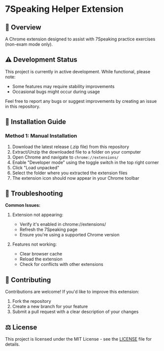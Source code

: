 # 7Speaking Helper Extension

## 📝 Overview
A Chrome extension designed to assist with 7Speaking practice exercises (non-exam mode only).

## ⚠️ Development Status
This project is currently in active development. While functional, please note:
- Some features may require stability improvements
- Occasional bugs might occur during usage

Feel free to report any bugs or suggest improvements by creating an issue in this repository.

## 🚀 Installation Guide
### Method 1: Manual Installation
1. Download the latest release (.zip file) from this repository
2. Extract/Unzip the downloaded file to a folder on your computer
3. Open Chrome and navigate to `chrome://extensions/`
4. Enable "Developer mode" using the toggle switch in the top right corner
5. Click "Load unpacked"
6. Select the folder where you extracted the extension files
7. The extension icon should now appear in your Chrome toolbar

## 🔧 Troubleshooting
**Common Issues:**
1. Extension not appearing:
   - Verify it's enabled in chrome://extensions/
   - Refresh the 7Speaking page
   - Ensure you're using a supported Chrome version

2. Features not working:
   - Clear browser cache
   - Reload the extension
   - Check for conflicts with other extensions

## 🤝 Contributing
Contributions are welcome! If you'd like to improve this extension:
1. Fork the repository
2. Create a new branch for your feature
3. Submit a pull request with a clear description of your changes

## ⚖️ License
This project is licensed under the MIT License - see the [LICENSE](LICENSE) file for details.
